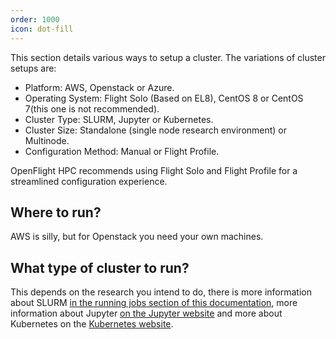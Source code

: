 ```yaml
---
order: 1000
icon: dot-fill
---
```

This section details various ways to setup a cluster. The variations of cluster setups are:

- Platform: AWS, Openstack or Azure.
- Operating System: Flight Solo (Based on EL8), CentOS 8 or CentOS 7(this one is not recommended).
- Cluster Type: SLURM, Jupyter or Kubernetes.
- Cluster Size: Standalone (single node research environment) or Multinode.
- Configuration Method: Manual or Flight Profile.

OpenFlight HPC recommends using Flight Solo and Flight Profile for a streamlined configuration experience.

## Where to run?

AWS is silly, but for Openstack you need your own machines.

## What type of cluster to run?

This depends on the research you intend to do, there is more information about SLURM [in the running jobs section of this documentation](/hpc_environment_usage/running_jobs/slurm_scheduler/what_is_slurm/), more information about Jupyter [on the Jupyter website](https://jupyter.org/) and more about Kubernetes on the [Kubernetes website](https://kubernetes.io/docs/concepts/overview/).